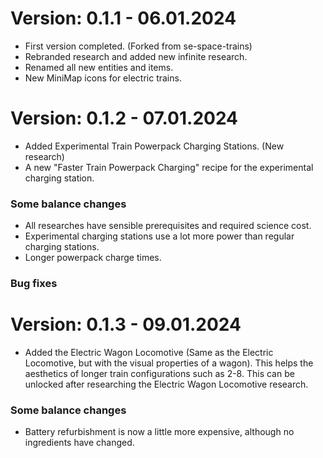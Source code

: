 # Version: 0.1.1 - 06.01.2024

- First version completed. (Forked from se-space-trains)
- Rebranded research and added new infinite research.
- Renamed all new entities and items.
- New MiniMap icons for electric trains.

# Version: 0.1.2 - 07.01.2024

- Added Experimental Train Powerpack Charging Stations. (New research)
- A new "Faster Train Powerpack Charging" recipe for the experimental charging station.

### Some balance changes

- All researches have sensible prerequisites and required science cost.
- Experimental charging stations use a lot more power than regular charging stations.
- Longer powerpack charge times.

### Bug fixes

# Version: 0.1.3 - 09.01.2024

- Added the Electric Wagon Locomotive (Same as the Electric Locomotive, but with the visual properties of a wagon). This helps the aesthetics of longer train configurations such as 2-8. This can be unlocked after researching the Electric Wagon Locomotive research.

### Some balance changes

- Battery refurbishment is now a little more expensive, although no ingredients have changed.
